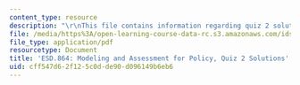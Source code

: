```yaml
---
content_type: resource
description: "\r\nThis file contains information regarding quiz 2 solution."
file: /media/https%3A/open-learning-course-data-rc.s3.amazonaws.com/ids-410j-modeling-and-assessment-for-policy-spring-2013/cff547d62f125c0dde90d096149b6eb6_MITESD_864S13_Quiz2_Sol.pdf
file_type: application/pdf
resourcetype: Document
title: 'ESD.864: Modeling and Assessment for Policy, Quiz 2 Solutions'
uid: cff547d6-2f12-5c0d-de90-d096149b6eb6
---
```

